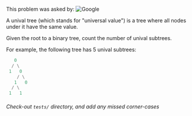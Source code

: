 This problem was asked by:
![Google](https://upload.wikimedia.org/wikipedia/commons/thumb/2/2f/Google_2015_logo.svg/1200px-Google_2015_logo.svg.png)

A unival tree (which stands for "universal value") is a tree where all nodes under it have the same value.

Given the root to a binary tree, count the number of unival subtrees.

For example, the following tree has 5 unival subtrees:
```python
   0
  / \
 1   0
    / \
   1   0
  / \
 1   1
```
###### Check-out `tests/` directory, and add any missed corner-cases
